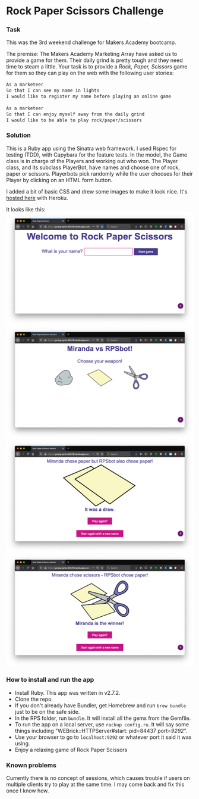 # Rock Paper Scissors Challenge

### Task
This was the 3rd weekend challenge for Makers Academy bootcamp.

The premise:
The Makers Academy Marketing Array have asked us to provide a game for them. Their daily grind is pretty tough and they need time to steam a little.
Your task is to provide a _Rock, Paper, Scissors_ game for them so they can play on the web with the following user stories:

```
As a marketeer
So that I can see my name in lights
I would like to register my name before playing an online game

As a marketeer
So that I can enjoy myself away from the daily grind
I would like to be able to play rock/paper/scissors
```

### Solution
This is a Ruby app using the Sinatra web framework. I used Rspec for testing (TDD), with Capybara for the feature tests.
In the model, the Game class is in charge of the Players and working out who won. The Player class, and its subclass PlayerBot, have names and choose one of rock, paper or scissors. Playerbots pick randomly while the user chooses for their Player by clicking on an HTML form button.

I added a bit of basic CSS and drew some images to make it look nice. It's [hosted here](https://young-eyrie-83578.herokuapp.com/) with Heroku.

It looks like this:
![start page](/public/home_page.png)
![about to choose](/public/about_to_choose.png)
![game was a draw](/public/results_draw.png)
![won the game](/public/results_win.png)

### How to install and run the app
* Install Ruby. This app was written in v2.7.2.
* Clone the repo.
* If you don't already have Bundler, get Homebrew and run `brew bundle` just to be on the safe side.
* In the RPS folder, run `bundle`. It will install all the gems from the Gemfile.
* To run the app on a local server, use `rackup config.ru`. It will say some things including "WEBrick::HTTPServer#start: pid=84437 port=*9292*".
* Use your browser to go to `localhost:9292` or whatever port it said it was using.
* Enjoy a relaxing game of Rock Paper Scissors

### Known problems
Currently there is no concept of sessions, which causes trouble if users on multiple clients try to play at the same time. I may come back and fix this once I know how.